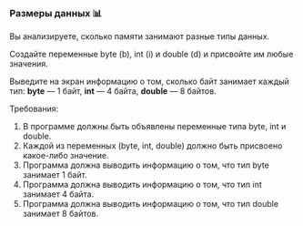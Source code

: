 
### Размеры данных 📊

Вы анализируете, сколько памяти занимают разные типы данных.

Создайте переменные byte (b), int (i) и double (d) и присвойте им любые значения.

Выведите на экран информацию о том, сколько байт занимает каждый тип: **byte** — 1 байт, **int** — 4 байта, **double** — 8 байтов.

Требования:
1. В программе должны быть объявлены переменные типа byte, int и double. 
2. Каждой из переменных (byte, int, double) должно быть присвоено какое-либо значение. 
3. Программа должна выводить информацию о том, что тип byte занимает 1 байт. 
4. Программа должна выводить информацию о том, что тип int занимает 4 байта. 
5. Программа должна выводить информацию о том, что тип double занимает 8 байтов.